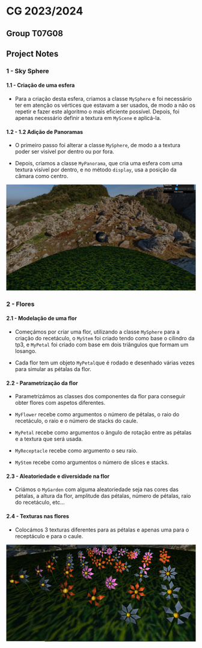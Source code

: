 # CG 2023/2024

## Group T07G08

## Project Notes

### 1 - Sky Sphere

#### 1.1 - Criação de uma esfera

- Para a criação desta esfera, criamos a classe `MySphere` e foi necessário ter em atenção os vértices que estavam a ser usados, de modo a não os repetir e fazer este algoritmo o mais eficiente possível. Depois, foi apenas necessário definir a textura em `MyScene` e aplicá-la.

#### 1.2 - 1.2 Adição de Panoramas

- O primeiro passo foi alterar a classe `MySphere`, de modo a a textura poder ser visível por dentro ou por fora.

- Depois, criamos a classe `MyPanorama`, que cria uma esfera com uma textura visível por dentro, e no método `display`, usa a posição da câmara como centro.

![Screenshot 1](screenshots/CG-t07g08-project-1.png)

### 2 - Flores

#### 2.1 - Modelação de uma flor

- Começámos por criar uma flor, utilizando a classe `MySphere` para a criação do recetáculo, o `MyStem` foi criado tendo como base o cilindro da tp3, e `MyPetal` foi criado com base em dois triângulos que formam um losango.

- Cada flor tem um objeto `MyPetal`que é rodado e desenhado várias vezes para simular as pétalas da flor.

#### 2.2 - Parametrização da flor

- Parametrizámos as classes dos componentes da flor para conseguir obter flores com aspetos diferentes.

- `MyFlower` recebe como argumentos o número de pétalas, o raio do recetáculo, o raio e o número de stacks do caule.

- `MyPetal` recebe como argumentos o ângulo de rotação entre as pétalas e a textura que será usada.

- `MyReceptacle` recebe como argumento o seu raio.

- `MyStem` recebe como argumentos o número de slices e stacks.

#### 2.3 - Aleatoriedade e diversidade na flor

- Criámos o `MyGarden` com alguma aleatoriedade seja nas cores das pétalas, a altura da flor, amplitude das pétalas, número de pétalas, raio do recetáculo, etc...

#### 2.4 - Texturas nas flores

- Colocámos 3 texturas diferentes para as pétalas e apenas uma para o receptáculo e para o caule.

![Screenshot 2](screenshots/CG-t07g08-project-2.png)